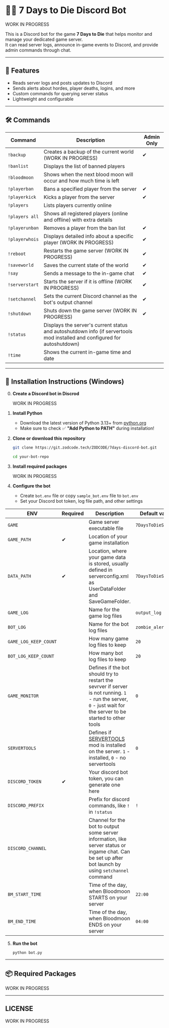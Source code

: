 # 🧟‍♂️ 7 Days to Die Discord Bot

   WORK IN PROGRESS

This is a Discord bot for the game **7 Days to Die** that helps monitor and manage your dedicated game server.  
It can read server logs, announce in-game events to Discord, and provide admin commands through chat.

---

## 📜 Features

- Reads server logs and posts updates to Discord
- Sends alerts about hordes, player deaths, logins, and more
- Custom commands for querying server status
- Lightweight and configurable

---

## 🛠️ Commands


| Command             | Description                                                                                   | Admin Only |
|---------------------|-----------------------------------------------------------------------------------------------|------------|
| <code>!backup</code>        | Creates a backup of the current world (WORK IN PROGRESS)                                         | ✔          |
| <code>!banlist</code>       | Displays the list of banned players                                                              |            |
| <code>!bloodmoon</code>     | Shows when the next blood moon will occur and how much time is left                             |            |
| <code>!playerban</code>     | Bans a specified player from the server                                                          | ✔          |
| <code>!playerkick</code>    | Kicks a player from the server                                                                   | ✔          |
| <code>!players</code>       | Lists players currently online                                                                   |            |
| <code>!players&nbsp;all</code> | Shows all registered players (online and offline) with extra details                          |            |
| <code>!playerunban</code>   | Removes a player from the ban list                                                               | ✔          |
| <code>!playerwhois</code>   | Displays detailed info about a specific player (WORK IN PROGRESS)                                | ✔          |
| <code>!reboot</code>        | Restarts the game server (WORK IN PROGRESS)                                                      | ✔          |
| <code>!saveworld</code>     | Saves the current state of the world                                                             | ✔          |
| <code>!say</code>           | Sends a message to the in-game chat                                                              | ✔          |
| <code>!serverstart</code>   | Starts the server if it is offline (WORK IN PROGRESS)                                            | ✔          |
| <code>!setchannel</code>    | Sets the current Discord channel as the bot's output channel                                     | ✔          |
| <code>!shutdown</code>      | Shuts down the game server (WORK IN PROGRESS)                                                    | ✔          |
| <code>!status</code>        | Displays the server's current status and autoshutdown info (if servertools mod installed and configured for autoshutdown) |            |
| <code>!time</code>          | Shows the current in-game time and date                                                         |            |

---

## 🧪 Installation Instructions (Windows)

0. **Create a Discord bot in Discrod**

   WORK IN PROGRESS

1. **Install Python**

   - Download the latest version of Python 3.13+ from [python.org](https://www.python.org/downloads/windows/)
   - Make sure to check ✅ **"Add Python to PATH"** during installation!

2. **Clone or download this repository**

   ```bash
   git clone https://git.zodcode.tech/ZODCODE/7days-discord-bot.git
    ```
     ```bash
   cd your-bot-repo
   ```

3. **Install required packages**

   WORK IN PROGRESS

4. **Configure the bot**

   - Create `bot.env` file or copy `sample_bot.env` file to `bot.env`
   - Set your Discord bot token, log file path, and other settings

| ENV | Required | Description | Default value |
|--------|-----|-------------|------|
| `GAME` | | Game server executable file | `7DaysToDieServer` |
| `GAME_PATH` | ✔ | Location of your game installation | |
| `DATA_PATH` | ✔ | Location, where your game data is stored, usually defined in serverconfig.xml as UserDataFolder and SaveGameFolder. | `7DaysToDieServer` |
| `GAME_LOG` | | Name for the game log files | `output_log` |
| `BOT_LOG` | | Name for the bot log files | `zombie_alert` |
| `GAME_LOG_KEEP_COUNT` | | How many game log files to keep | `20` |
| `BOT_LOG_KEEP_COUNT` | | How many bot log files to keep | `20` |
| `GAME_MONITOR` | | Defines if the bot should try to restart the sevrver if server is not running. `1` - run the server, `0` - just wait for the server to be started to other tools | `0` |
| `SERVERTOOLS` | | Defines if [SERVERTOOLS](https://bitbucket.org/obsessive-coder/sevendaystodie-servertools/src/core/) mod is installed on the server. `1` - installed, `0` - no servertools | `0` |
| `DISCORD_TOKEN` | ✔ | Your discord bot token, you can generate one here | |
| `DISCORD_PREFIX` | | Prefix for discord commands, like `!` in `!status` | `!` |
| `DISCORD_CHANNEL` | | Channel for the bot to output some server information, like server status or ingame chat. Can be set up after bot launch by using `setchannel` command | |
| `BM_START_TIME` | | Time of the day, when Bloodmoon STARTS on your server | `22:00` |
| `BM_END_TIME` | | Time of the day, when Bloodmoon ENDS on your server | `04:00` |

5. **Run the bot**

   ```python bot.py```

---

## 📦 Required Packages

   WORK IN PROGRESS

---

## LICENSE

   WORK IN PROGRESS


